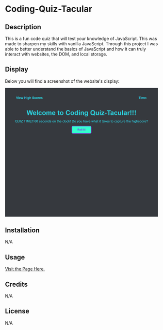 # Coding-Quiz-Tacular

## Description

This is a fun code quiz that will test your knowledge of JavaScript. This was made to sharpen my skills with vanilla JavaScript. Through this project I was able to better understand the basics of JavaScript and how it can truly interact with websites, the DOM, and local storage.

## Display

Below you will find a screenshot of the website's display:

![image of the display and functionality of the quiz](./assets/images/screenshot.png)

## Installation

N/A

## Usage

[Visit the Page Here.](https://rdheadyii.github.io/Coding-Quiz-Tacular/)

## Credits

N/A

## License

N/A

